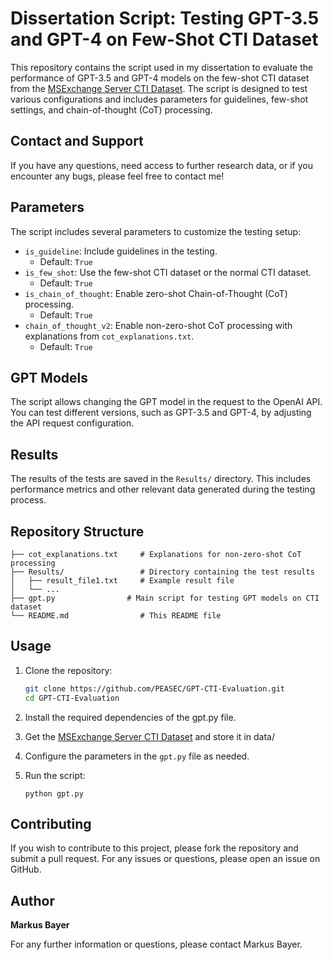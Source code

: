 # Dissertation Script: Testing GPT-3.5 and GPT-4 on Few-Shot CTI Dataset

This repository contains the script used in my dissertation to evaluate the performance of GPT-3.5 and GPT-4 models on the few-shot CTI dataset from the [MSExchange Server CTI Dataset](https://github.com/PEASEC/msexchange-server-cti-dataset). The script is designed to test various configurations and includes parameters for guidelines, few-shot settings, and chain-of-thought (CoT) processing.

## Contact and Support

If you have any questions, need access to further research data, or if you encounter any bugs, please feel free to contact me!

## Parameters

The script includes several parameters to customize the testing setup:

- `is_guideline`: Include guidelines in the testing.
  - Default: `True`
- `is_few_shot`: Use the few-shot CTI dataset or the normal CTI dataset.
  - Default: `True`
- `is_chain_of_thought`: Enable zero-shot Chain-of-Thought (CoT) processing.
  - Default: `True`
- `chain_of_thought_v2`: Enable non-zero-shot CoT processing with explanations from `cot_explanations.txt`.
  - Default: `True`

## GPT Models

The script allows changing the GPT model in the request to the OpenAI API. You can test different versions, such as GPT-3.5 and GPT-4, by adjusting the API request configuration.

## Results

The results of the tests are saved in the `Results/` directory. This includes performance metrics and other relevant data generated during the testing process.

## Repository Structure

```
├── cot_explanations.txt     # Explanations for non-zero-shot CoT processing
├── Results/                 # Directory containing the test results
│   ├── result_file1.txt     # Example result file
│   └── ...
├── gpt.py                # Main script for testing GPT models on CTI dataset
└── README.md                # This README file
```

## Usage

1. Clone the repository:
   ```bash
   git clone https://github.com/PEASEC/GPT-CTI-Evaluation.git
   cd GPT-CTI-Evaluation
   ```

2. Install the required dependencies of the gpt.py file.

3. Get the [MSExchange Server CTI Dataset](https://github.com/PEASEC/msexchange-server-cti-dataset) and store it in data/

4. Configure the parameters in the `gpt.py` file as needed.

5. Run the script:
   ```
   python gpt.py
   ```


## Contributing

If you wish to contribute to this project, please fork the repository and submit a pull request. For any issues or questions, please open an issue on GitHub.

## Author

**Markus Bayer**

For any further information or questions, please contact Markus Bayer.
